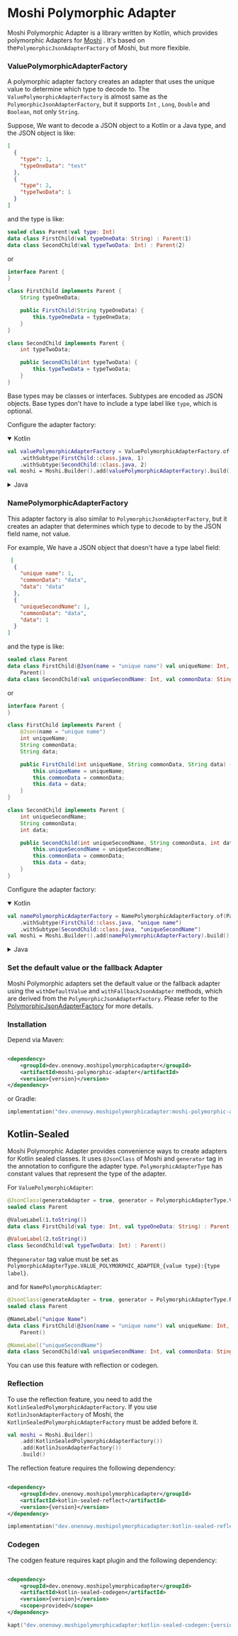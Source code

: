 Moshi Polymorphic Adapter
=========================

Moshi Polymorphic Adapter is a library written by Kotlin, which provides polymorphic Adapters
for [Moshi](https://github.com/square/moshi)
. It's based on the`PolymorphicJsonAdapterFactory` of Moshi, but more flexible.

### ValuePolymorphicAdapterFactory

A polymorphic adapter factory creates an adapter that uses the unique value to determine which type to decode to.
The `ValuePolymorphicAdapterFactory` is almost same as the `PolymorphicJsonAdapterFactory`, but it supports `Int`
, `Long`, `Double` and `Boolean`, not only `String`.

Suppose, We want to decode a JSON object to a Kotlin or a Java type, and the JSON object is like:

```json
[
  {
    "type": 1,
    "typeOneData": "test"
  },
  {
    "type": 2,
    "typeTwoData": 1
  }
]
```

and the type is like:

```kotlin
sealed class Parent(val type: Int)
data class FirstChild(val typeOneData: String) : Parent(1)
data class SecondChild(val typeTwoData: Int) : Parent(2)
```

or

```java
interface Parent {
}

class FirstChild implements Parent {
    String typeOneData;

    public FirstChild(String typeOneData) {
        this.typeOneData = typeOneData;
    }
}

class SecondChild implements Parent {
    int typeTwoData;

    public SecondChild(int typeTwoData) {
        this.typeTwoData = typeTwoData;
    }
}
```

Base types may be classes or interfaces. Subtypes are encoded as JSON objects. Base types don't have to include a type
label like `type`, which is optional.

Configure the adapter factory:

<details open>
<summary>Kotlin</summary>

```kotlin
val valuePolymorphicAdapterFactory = ValuePolymorphicAdapterFactory.of(Parent::class.java, "type", Int::class.java)
    .withSubtype(FirstChild::class.java, 1)
    .withSubtype(SecondChild::class.java, 2)
val moshi = Moshi.Builder().add(valuePolymorphicAdapterFactory).build()
```

</details>

<details>
<summary>Java</summary>

```java
ValuePolymorphicAdapterFactory<Parent, Integer> valuePolymorphicAdapterFactory=ValuePolymorphicAdapterFactory.of(Parent.class,"type",int.class)
        .withSubtype(FirstChild.class,1)
        .withSubtype(SecondChild.class,2);
        Moshi moshi=new Moshi.Builder().add(valuePolymorphicAdapterFactory).build();
```

</details>

### NamePolymorphicAdapterFactory

This adapter factory is also similar to `PolymorphicJsonAdapterFactory`, but it creates an adapter that determines which
type to decode to by the JSON field name, not value.

For example, We have a JSON object that doesn't have a type label field:

```json
 [
  {
    "unique name": 1,
    "commonData": "data",
    "data": "data"
  },
  {
    "uniqueSecondName": 1,
    "commonData": "data",
    "data": 1
  }
]
```

and the type is like:

```kotlin
sealed class Parent
data class FirstChild(@Json(name = "unique name") val uniqueName: Int, val commonData: Sting, val data: String) :
    Parent()
data class SecondChild(val uniqueSecondName: Int, val commonData: Sting, val data: Int) : Parent()
```

or

```java
interface Parent {
}

class FirstChild implements Parent {
    @Json(name = "unique name")
    int uniqueName;
    String commonData;
    String data;

    public FirstChild(int uniqueName, String commonData, String data) {
        this.uniqueName = uniqueName;
        this.commonData = commonData;
        this.data = data;
    }
}

class SecondChild implements Parent {
    int uniqueSecondName;
    String commonData;
    int data;

    public SecondChild(int uniqueSecondName, String commonData, int data) {
        this.uniqueSecondName = uniqueSecondName;
        this.commonData = commonData;
        this.data = data;
    }
}
```

Configure the adapter factory:

<details open>
<summary>Kotlin</summary>

```kotlin
val namePolymorphicAdapterFactory = NamePolymorphicAdapterFactory.of(Parent::class.java)
    .withSubtype(FirstChild::class.java, "unique name")
    .withSubtype(SecondChild::class.java, "uniqueSecondName")
val moshi = Moshi.Builder().add(namePolymorphicAdapterFactory).build()
```

</details>

<details>
<summary>Java</summary>

```java
NamePolymorphicAdapterFactory<Parent> namePolymorphicAdapterFactory=NamePolymorphicAdapterFactory.of(Parent.class)
        .withSubtype(FirstChild.class,"unique name")
        .withSubtype(SecondChild.class,"uniqueSecondName");
        Moshi moshi=new Moshi.Builder().add(namePolymorphicAdapterFactory).build();
```

</details>

### Set the default value or the fallback Adapter

Moshi Polymorphic adapters set the default value or the fallback adapter using the `withDefaultValue`
and `withFallbackJsonAdapter` methods, which are derived from the `PolymorphicJsonAdapterFactory`. Please refer to
the [PolymorphicJsonAdapterFactory](https://github.com/square/moshi/blob/master/adapters/src/main/java/com/squareup/moshi/adapters/PolymorphicJsonAdapterFactory.java#L98)
for more details.

### Installation

Depend via Maven:

```xml

<dependency>
    <groupId>dev.onenowy.moshipolymorphicadapter</groupId>
    <artifactId>moshi-polymorphic-adapter</artifactId>
    <version>{version}</version>
</dependency>
```

or Gradle:

```kotlin
implementation("dev.onenowy.moshipolymorphicadapter:moshi-polymorphic-adapter:{version}")
```

Kotlin-Sealed
-------------

Moshi Polymorphic Adapter provides convenience ways to create adapters for Kotlin sealed classes. It uses `@JsonClass`
of Moshi and `generator` tag in the annotation to configure the adapter type. `PolymorphicAdapterType` has constant
values that represent the type of the adapter.

For `ValuePolymorphicAdapter`:

```kotlin
@JsonClass(generateAdapter = true, generator = PolymorphicAdapterType.VALUE_POLYMORPHIC_ADAPTER_INT + ":" + "type")
sealed class Parent

@ValueLabel(1.toString())
data class FirstChild(val type: Int, val typeOneData: String) : Parent()

@ValueLabel(2.toString())
class SecondChild(val typeTwoData: Int) : Parent()
```

the`generator` tag value must be set as `PolymorphicAdapterType.VALUE_POLYMORPHIC_ADAPTER_{value type}:{type label}`.

and for `NamePolymorphicAdapter`:

```kotlin
@JsonClass(generateAdapter = true, generator = PolymorphicAdapterType.NAME_POLYMORPHIC_ADAPTER)
sealed class Parent

@NameLabel("unique Name")
data class FirstChild(@Json(name = "unique name") val uniqueName: Int, val commonData: Sting, val data: String) :
    Parent()

@NameLabel("uniqueSecondName")
data class SecondChild(val uniqueSecondName: Int, val commonData: Sting, val data: Int) : Parent()
```

You can use this feature with reflection or codegen.

### Reflection

To use the reflection feature, you need to add the `KotlinSealedPolymorphicAdapterFactory`. If you
use `KotlinJsonAdapterFactory` of Moshi, the `KotlinSealedPolymorphicAdapterFactory` must be added before it.

```kotlin
val moshi = Moshi.Builder()
    .add(KotlinSealedPolymorphicAdapterFactory())
    .add(KotlinJsonAdapterFactory())
    .build()
```

The reflection feature requires the following dependency:

```xml

<dependency>
    <groupId>dev.onenowy.moshipolymorphicadapter</groupId>
    <artifactId>kotlin-sealed-reflect</artifactId>
    <version>{version}</version>
</dependency>
```

```kotlin
implementation("dev.onenowy.moshipolymorphicadapter:kotlin-sealed-reflect:{version}")
```

### Codegen

The codgen feature requires kapt plugin and the following dependency:

```xml

<dependency>
    <groupId>dev.onenowy.moshipolymorphicadapter</groupId>
    <artifactId>kotlin-sealed-codegen</artifactId>
    <version>{version}</version>
    <scope>provided</scope>
</dependency>
```

```kotlin
kapt("dev.onenowy.moshipolymorphicadapter:kotlin-sealed-codegen:{version}")
```